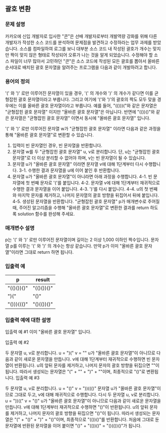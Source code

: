 ## 괄호 변환

### 문제 설명
카카오에 신입 개발자로 입사한 "콘"은 선배 개발자로부터 개발역량 강화를 위해 다른 개발자가 작성한 소스 코드를 분석하여 문제점을 발견하고 수정하라는 업무 과제를 받았습니다. 소스를 컴파일하여 로그를 보니 대부분 소스 코드 내 작성된 괄호가 개수는 맞지만 짝이 맞지 않은 형태로 작성되어 오류가 나는 것을 알게 되었습니다.
수정해야 할 소스 파일이 너무 많아서 고민하던 "콘"은 소스 코드에 작성된 모든 괄호를 뽑아서 올바른 순서대로 배치된 괄호 문자열을 알려주는 프로그램을 다음과 같이 개발하려고 합니다.

### 용어의 정의
'(' 와 ')' 로만 이루어진 문자열이 있을 경우, '(' 의 개수와 ')' 의 개수가 같다면 이를 균형잡힌 괄호 문자열이라고 부릅니다.
그리고 여기에 '('와 ')'의 괄호의 짝도 모두 맞을 경우에는 이를 올바른 괄호 문자열이라고 부릅니다.
예를 들어, "(()))("와 같은 문자열은 "균형잡힌 괄호 문자열" 이지만 "올바른 괄호 문자열"은 아닙니다.
반면에 "(())()"와 같은 문자열은 "균형잡힌 괄호 문자열" 이면서 동시에 "올바른 괄호 문자열" 입니다.

'(' 와 ')' 로만 이루어진 문자열 w가 "균형잡힌 괄호 문자열" 이라면 다음과 같은 과정을 통해 "올바른 괄호 문자열"로 변환할 수 있습니다.

1. 입력이 빈 문자열인 경우, 빈 문자열을 반환합니다. 
2. 문자열 w를 두 "균형잡힌 괄호 문자열" u, v로 분리합니다. 단, u는 "균형잡힌 괄호 문자열"로 더 이상 분리할 수 없어야 하며, v는 빈 문자열이 될 수 있습니다. 
3. 문자열 u가 "올바른 괄호 문자열" 이라면 문자열 v에 대해 1단계부터 다시 수행합니다. 
  3-1. 수행한 결과 문자열을 u에 이어 붙인 후 반환합니다. 
4. 문자열 u가 "올바른 괄호 문자열"이 아니라면 아래 과정을 수행합니다. 
  4-1. 빈 문자열에 첫 번째 문자로 '('를 붙입니다. 
  4-2. 문자열 v에 대해 1단계부터 재귀적으로 수행한 결과 문자열을 이어 붙입니다. 
  4-3. ')'를 다시 붙입니다. 
  4-4. u의 첫 번째와 마지막 문자를 제거하고, 나머지 문자열의 괄호 방향을 뒤집어서 뒤에 붙입니다. 
  4-5. 생성된 문자열을 반환합니다.
"균형잡힌 괄호 문자열" p가 매개변수로 주어질 때, 주어진 알고리즘을 수행해 "올바른 괄호 문자열"로 변환한 결과를 return 하도록 solution 함수를 완성해 주세요.

### 매개변수 설명
p는 '(' 와 ')' 로만 이루어진 문자열이며 길이는 2 이상 1,000 이하인 짝수입니다.
문자열 p를 이루는 '(' 와 ')' 의 개수는 항상 같습니다.
만약 p가 이미 "올바른 괄호 문자열"이라면 그대로 return 하면 됩니다.

### 입출력 예
p|result
---|---
"(()())()"|"(()())()"
")("|"()"
"()))((()"|"()(())()"

### 입출력 예에 대한 설명
입출력 예 #1
이미 "올바른 괄호 문자열" 입니다.

입출력 예 #2

두 문자열 u, v로 분리합니다.
u = ")("
v = ""
u가 "올바른 괄호 문자열"이 아니므로 다음과 같이 새로운 문자열을 만듭니다.
v에 대해 1단계부터 재귀적으로 수행하면 빈 문자열이 반환됩니다.
u의 앞뒤 문자를 제거하고, 나머지 문자의 괄호 방향을 뒤집으면 ""이 됩니다.
따라서 생성되는 문자열은 "(" + "" + ")" + ""이며, 최종적으로 "()"로 변환됩니다.
입출력 예 #3

두 문자열 u, v로 분리합니다.
u = "()"
v = "))((()"
문자열 u가 "올바른 괄호 문자열"이므로 그대로 두고, v에 대해 재귀적으로 수행합니다.
다시 두 문자열 u, v로 분리합니다.
u = "))(("
v = "()"
u가 "올바른 괄호 문자열"이 아니므로 다음과 같이 새로운 문자열을 만듭니다.
v에 대해 1단계부터 재귀적으로 수행하면 "()"이 반환됩니다.
u의 앞뒤 문자를 제거하고, 나머지 문자의 괄호 방향을 뒤집으면 "()"이 됩니다.
따라서 생성되는 문자열은 "(" + "()" + ")" + "()"이며, 최종적으로 "(())()"를 반환합니다.
처음에 그대로 둔 문자열에 반환된 문자열을 이어 붙이면 "()" + "(())()" = "()(())()"가 됩니다.